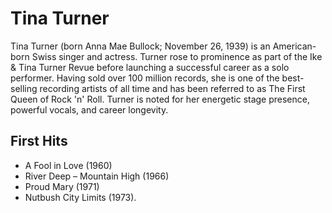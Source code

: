 # Tina Turner

Tina Turner (born Anna Mae Bullock; November 26, 1939) is an American-born Swiss singer and actress. Turner rose to prominence as part of the Ike & Tina Turner Revue before launching a successful career as a solo performer. Having sold over 100 million records, she is one of the best-selling recording artists of all time and has been referred to as The First Queen of Rock 'n' Roll. Turner is noted for her energetic stage presence, powerful vocals, and career longevity. 

## First Hits
* A Fool in Love (1960)
* River Deep – Mountain High (1966)
* Proud Mary (1971)
* Nutbush City Limits (1973).
 
 
